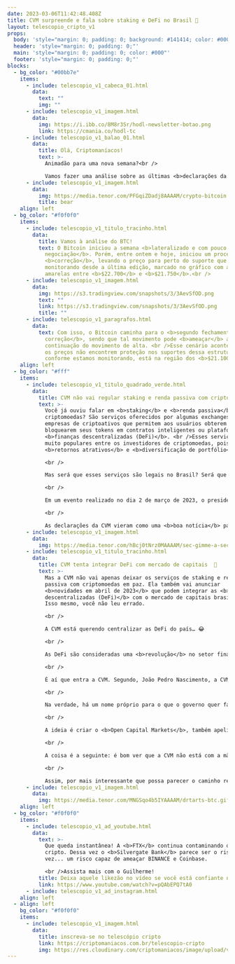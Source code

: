 ```yaml
---
date: 2023-03-06T11:42:48.408Z
title: CVM surpreende e fala sobre staking e DeFi no Brasil 🚀
layout: telescopio_cripto_v1
props:
  body: 'style="margin: 0; padding: 0; background: #141414; color: #000"'
  header: 'style="margin: 0; padding: 0;"'
  main: 'style="margin: 0; padding: 0; color: #000"'
  footer: 'style="margin: 0; padding: 0;"'
blocks:
  - bg_color: "#00bb7e"
    items:
      - include: telescopio_v1_cabeca_01.html
        data:
          text: ""
          img: ""
      - include: telescopio_v1_imagem.html
        data:
          img: https://i.ibb.co/8M8r3Sr/hodl-newsletter-botao.png
          link: https://cmania.co/hodl-tc
      - include: telescopio_v1_balao_01.html
        data:
          title: Olá, Criptomaníacos!
          text: >-
            Animadão para uma nova semana?<br /> 

            Vamos fazer uma análise sobre as últimas <b>declarações da CVM em relação às criptomoedas</b>? <br/> Bora!
      - include: telescopio_v1_imagem.html
        data:
          img: https://media.tenor.com/PFGqiZDadj8AAAAM/crypto-bitcoin.gif
          title: bear
    align: left
  - bg_color: "#f0f0f0"
    items:
      - include: telescopio_v1_titulo_tracinho.html
        data:
          title: Vamos à análise do BTC!
          text: O Bitcoin iniciou a semana <b>lateralizado e com pouco volume de
            negociação</b>. Porém, entre ontem e hoje, iniciou um processo de
            <b>correção</b>, levando o preço para perto do suporte que estávamos
            monitorando desde a última edição, marcado no gráfico com as linhas
            amarelas entre <b>$22.700</b> e <b>$21.750</b>.<br />
      - include: telescopio_v1_imagem.html
        data:
          img: https://s3.tradingview.com/snapshots/3/3AevSfOD.png
          text: ""
          link: https://s3.tradingview.com/snapshots/3/3AevSfOD.png
          title: ""
      - include: telescopio_v1_paragrafos.html
        data:
          text: Com isso, o Bitcoin caminha para o <b>segundo fechamento semanal em
            correção</b>, sendo que tal movimento pode <b>ameaçar</b> a
            continuação do movimento de alta. <br />Esse cenário acontecerá caso
            os preços não encontrem proteção nos suportes dessa estrutura que,
            conforme estamos monitorando, está na região dos <b>$21.100</b>.
    align: left
  - bg_color: "#fff"
    items:
      - include: telescopio_v1_titulo_quadrado_verde.html
        data:
          title: CVM não vai regular staking e renda passiva com criptomoedas 💰
          text: >-
            Você já ouviu falar em <b>staking</b> e <b>renda passiva</b> com
            criptomoedas? São serviços oferecidos por algumas exchanges e
            empresas de criptoativos que permitem aos usuários obterem lucros ao
            bloquearem seus tokens em contratos inteligentes ou plataformas de
            <b>finanças descentralizadas (DeFi)</b>. <br />Esses serviços são
            muito populares entre os investidores de criptomoedas, pois oferecem
            <b>retornos atrativos</b> e <b>diversificação de portfólio</b>. 🤑

            <br />

            Mas será que esses serviços são legais no Brasil? Será que a <b>Comissão de Valores Mobiliários (CVM)</b>, o órgão responsável por regular o mercado de capitais no país, tem alguma posição sobre eles? <br />A resposta é sim, e ela pode surpreender você. 😮

            <br />

            Em um evento realizado no dia 2 de março de 2023, o presidente da CVM, João Pedro Nascimento, afirmou que a autarquia <b>não pretende regular</b> serviços de staking ou renda passiva com criptomoedas oferecidos por exchanges e empresas de criptoativos no Brasil.<br /> O foco no momento é fiscalizar os ativos que <b>se enquadram na definição de valores mobiliários</b>, e deixar para um momento posterior a discussão de assuntos como staking. 🙌

            <br />

            As declarações da CVM vieram como uma <b>boa notícia</b> para os investidores e a comunidade de criptomoedas, pois mostraram que a CVM está <b>aberta à inovação</b> e ao desenvolvimento do mercado de criptoativos no Brasil. <br />Além disso, ela contrasta com a postura mais restritiva adotada pela <b>Securities and Exchange Commission (SEC)</b>, o órgão regulador do mercado de capitais nos Estados Unidos, que recentemente iniciou uma série de <b>ações contra</b> serviços de staking e renda passiva com criptomoedas no país. 😕
      - include: telescopio_v1_imagem.html
        data:
          img: https://media.tenor.com/hBcj0tNrz0MAAAAM/sec-gimme-a-sec.gif
      - include: telescopio_v1_titulo_tracinho.html
        data:
          title: CVM tenta integrar DeFi com mercado de capitais  🤝
          text: >-
            Mas a CVM não vai apenas deixar os serviços de staking e renda
            passiva com criptomoedas em paz. Ela também vai anunciar
            <b>novidades em abril de 2023</b> que podem integrar as <b>finanças
            descentralizadas (DeFi)</b> com o mercado de capitais brasileiro.
            Isso mesmo, você não leu errado. 

            <br />

            A CVM está querendo centralizar as DeFi do país… 😂

            <br />

            As DeFi são consideradas uma <b>revolução</b> no setor financeiro, pois oferecem maior <b>transparência, eficiência, inclusão e autonomia</b> aos usuários. No entanto, as DeFi também enfrentam desafios, como os riscos de segurança. 😬

            <br />

            É aí que entra a CVM. Segundo, João Pedro Nascimento, a CVM está estudando formas de <b>integrar as DeFi com o mercado de capitais brasileiro</b>, de forma a aproveitar as vantagens das plataformas descentralizadas, mas também garantir a <b>proteção dos investidores, a estabilidade do sistema financeiro e o cumprimento das normas legais</b>. 🛡️

            <br />

            Na verdade, há um nome próprio para o que o governo quer fazer, que é criar <b>CeDeFis</b>.  Este é o nome do serviço de DeFi dentro de ambientes altamente regulados ou privados, o que o torna centralizado.

            <br />

            A ideia é criar o <b>Open Capital Markets</b>, também apelidado de <b>“Pix do mercado de capitais"</b>, que possibilitará a transferência de ativos de renda fixa entre instituições. Assim, haverá uma maior portabilidade de investimentos, gerando mais autonomia para os usuários do mercado.

            <br />

            A coisa é a seguinte: é bom ver que a CVM não está com a mão cheia de pedras para jogar no mercado, da forma que o governo americano está fazendo. <br />Mas é aquilo… <b>governos mudam de ideia rapidamente</b> e sempre farão o que for preciso para manter o <b>poder</b> e o <b>controle</b> em suas mãos.

            <br />

            Assim, por mais interessante que possa parecer o caminho regulatório brasileiro e as inovações do país, lembre-se que o único caminho para uma <b>verdadeira liberdade financeira é descentralizado</b> como o Bitcoin , concorda? ❤️
      - include: telescopio_v1_imagem.html
        data:
          img: https://media.tenor.com/MNGSqo4b5IYAAAAM/drtarts-btc.gif
    align: left
  - bg_color: "#f0f0f0"
    items:
      - include: telescopio_v1_ad_youtube.html
        data:
          text: >-
            Que queda instantânea! A <b>FTX</b> continua contaminando o setor
            cripto. Dessa vez o <b>Silvergate Bank</b> parece ser o risco da
            vez... um risco capaz de ameaçar BINANCE e Coinbase. 

            <br />Assista mais com o Guilherme!
          title: Deixa aquele likezão no vídeo se você está confiante no BTC!
          link: https://www.youtube.com/watch?v=pQAbEPQ7tA0
      - include: telescopio_v1_ad_instagram.html
    align: left
  - align: left
    bg_color: "#f0f0f0"
    items:
      - include: telescopio_v1_imagem.html
        data:
          title: inscreva-se no telescópio cripto
          link: https://criptomaniacos.com.br/telescopio-cripto
          img: https://res.cloudinary.com/criptomaniacos/image/upload/v1662133224/telescopio/inscreva-se-telescopio.png
---
```

